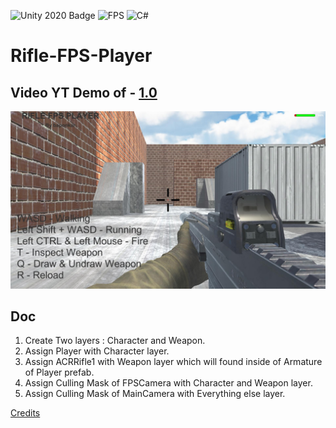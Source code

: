 ![Unity 2020 Badge](https://img.shields.io/badge/Unity-2020-blue)
![FPS](https://img.shields.io/badge/FPS-for%20Unity-blue)
![C#](https://img.shields.io/badge/C-%23-lightgrey)

# Rifle-FPS-Player

## Video YT Demo of   - **[1.0](https://www.youtube.com/watch?v=ZgNYZBfuQmA)**

![Screenshots](/Screenshots/Screenshots.jpg)

## Doc

1. Create Two layers : Character and Weapon.
2. Assign Player with Character layer.
3. Assign ACRRifle1 with Weapon layer which will found inside of Armature of Player prefab.
4. Assign Culling Mask of FPSCamera with Character and Weapon layer.
5. Assign Culling Mask of MainCamera with Everything else layer.

[Credits](/Assets/Credits.txt)